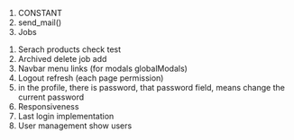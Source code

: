 1. CONSTANT
2. send_mail()
3. Jobs

<!-- TO DO -->

1. Serach products check test
2. Archived delete job add
3. Navbar menu links (for modals globalModals)
4. Logout refresh (each page permission)
5. in the profile, there is password, that password field, means change the current password
6. Responsiveness
7. Last login implementation
8. User management show users